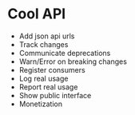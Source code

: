 # Cool API

- Add json api urls
- Track changes
- Communicate deprecations
- Warn/Error on breaking changes
- Register consumers
- Log real usage
- Report real usage
- Show public interface
- Monetization

